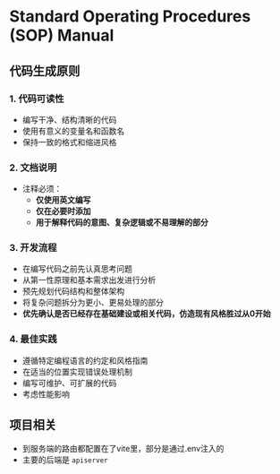# Standard Operating Procedures (SOP) Manual

## 代码生成原则

### 1. 代码可读性
- 编写干净、结构清晰的代码
- 使用有意义的变量名和函数名
- 保持一致的格式和缩进风格

### 2. 文档说明
- 注释必须：
    - **仅使用英文编写**
    - **仅在必要时添加**
    - **用于解释代码的意图、复杂逻辑或不易理解的部分**

### 3. 开发流程
- 在编写代码之前先认真思考问题
- 从第一性原理和基本需求出发进行分析
- 预先规划代码结构和整体架构
- 将复杂问题拆分为更小、更易处理的部分
- **优先确认是否已经存在基础建设或相关代码，仿造现有风格胜过从0开始**

### 4. 最佳实践
- 遵循特定编程语言的约定和风格指南
- 在适当的位置实现错误处理机制
- 编写可维护、可扩展的代码
- 考虑性能影响

## 项目相关

- 到服务端的路由都配置在了vite里，部分是通过.env注入的
- 主要的后端是 `apiserver`

